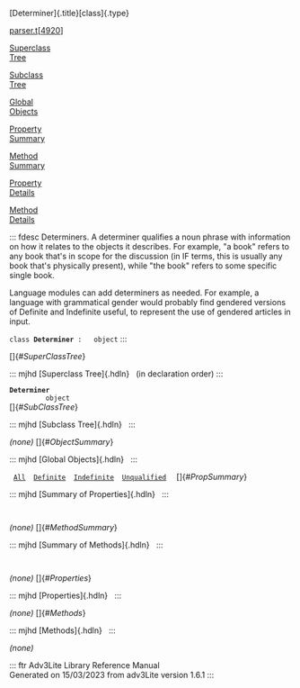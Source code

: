 [Determiner]{.title}[class]{.type}

[parser.t](../file/parser.t.html)\[[4920](../source/parser.t.html#4920)\]

[Superclass\
Tree](#_SuperClassTree_)

[Subclass\
Tree](#_SubClassTree_)

[Global\
Objects](#_ObjectSummary_)

[Property\
Summary](#_PropSummary_)

[Method\
Summary](#_MethodSummary_)

[Property\
Details](#_Properties_)

[Method\
Details](#_Methods_)

::: fdesc
Determiners. A determiner qualifies a noun phrase with information on
how it relates to the objects it describes. For example, \"a book\"
refers to any book that\'s in scope for the discussion (in IF terms,
this is usually any book that\'s physically present), while \"the book\"
refers to some specific single book.

Language modules can add determiners as needed. For example, a language
with grammatical gender would probably find gendered versions of
Definite and Indefinite useful, to represent the use of gendered
articles in input.

`class `**`Determiner`**` :   object`
:::

[]{#_SuperClassTree_}

::: mjhd
[Superclass Tree]{.hdln}   (in declaration order)
:::

**`Determiner`**\
`         object`\
[]{#_SubClassTree_}

::: mjhd
[Subclass Tree]{.hdln}  
:::

*(none)* []{#_ObjectSummary_}

::: mjhd
[Global Objects]{.hdln}  
:::

` `[`All`](../object/All.html)`  `[`Definite`](../object/Definite.html)`  `[`Indefinite`](../object/Indefinite.html)`  `[`Unqualified`](../object/Unqualified.html)`  `
[]{#_PropSummary_}

::: mjhd
[Summary of Properties]{.hdln}  
:::

` `

*(none)* []{#_MethodSummary_}

::: mjhd
[Summary of Methods]{.hdln}  
:::

` `

*(none)* []{#_Properties_}

::: mjhd
[Properties]{.hdln}  
:::

*(none)* []{#_Methods_}

::: mjhd
[Methods]{.hdln}  
:::

*(none)*

::: ftr
Adv3Lite Library Reference Manual\
Generated on 15/03/2023 from adv3Lite version 1.6.1
:::
